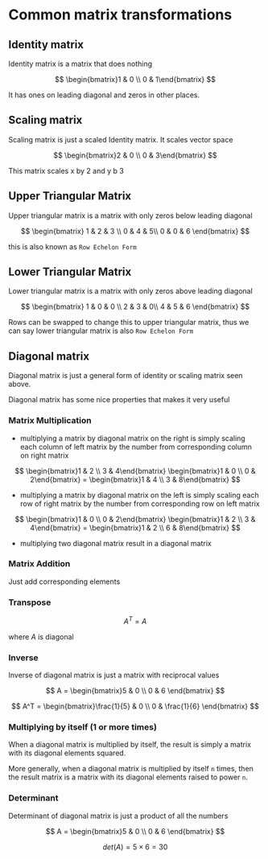 # Common matrix transformations

## Identity matrix

Identity matrix is a matrix that does nothing

$$
\begin{bmatrix}1 & 0 \\
0 & 1\end{bmatrix}
$$

It has ones on leading diagonal and zeros in other places.


## Scaling matrix

Scaling matrix is just a scaled Identity matrix. It scales vector space

$$
\begin{bmatrix}2 & 0 \\
0 & 3\end{bmatrix}
$$

This matrix scales x by 2 and y b 3

## Upper Triangular Matrix

Upper triangular matrix is a matrix with only zeros below leading diagonal

$$
\begin{bmatrix} 1 & 2 & 3 \\
0 & 4 & 5\\
0 & 0 & 6 \end{bmatrix}
$$

this is also known as `Row Echelon Form`

## Lower Triangular Matrix

Lower triangular matrix is a matrix with only zeros above leading diagonal

$$
\begin{bmatrix} 1 & 0 & 0 \\
2 & 3 & 0\\
4 & 5 & 6 \end{bmatrix}
$$

Rows can be swapped to change this to upper triangular matrix, thus we can say lower triangular matrix is also `Row Echelon Form`

## Diagonal matrix

Diagonal matrix is just a general form of identity or scaling matrix seen above.

Diagonal matrix has some nice properties that makes it very useful

### Matrix Multiplication

* multiplying a matrix by diagonal matrix on the right is simply scaling each column of left matrix by the number from corresponding column on right matrix

$$
\begin{bmatrix}1 & 2 \\
3 & 4\end{bmatrix}
\begin{bmatrix}1 & 0 \\
0 & 2\end{bmatrix} = 
\begin{bmatrix}1 & 4 \\
3 & 8\end{bmatrix}
$$

* multiplying a matrix by diagonal matrix on the left is simply scaling each row of right matrix by the number from corresponding row on left matrix

$$
\begin{bmatrix}1 & 0 \\
0 & 2\end{bmatrix} 
\begin{bmatrix}1 & 2 \\
3 & 4\end{bmatrix} =
\begin{bmatrix}1 & 2 \\
6 & 8\end{bmatrix}
$$

* multiplying two diagonal matrix result in a diagonal matrix

### Matrix Addition

Just add corresponding elements

### Transpose

$$ A^T = A $$  

where $A$ is diagonal

### Inverse

Inverse of diagonal matrix is just a matrix with reciprocal values

$$
A = \begin{bmatrix}5 & 0 \\
0 & 6 \end{bmatrix}
$$

$$
A^T = \begin{bmatrix}\frac{1}{5} & 0 \\
0 & \frac{1}{6} \end{bmatrix}
$$

### Multiplying by itself (1 or more times)

When a diagonal matrix is multiplied by itself, the result is simply a matrix with its diagonal elements squared.

More generally, when a diagonal matrix is multiplied by itself `n` times, then the result matrix is a matrix with its diagonal elements raised to power `n`.

### Determinant

Determinant of diagonal matrix is just a product of all the numbers



$$
A = \begin{bmatrix}5 & 0 \\
0 & 6 \end{bmatrix}
$$

$$
det(A) = 5 \times 6 = 30
$$